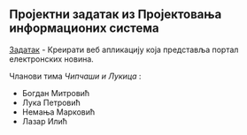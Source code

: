 ## Проjектни задатак из Проjектовања информационих система

[Задатак](./поставка.pdf) - Креирати веб апликациjу коjа представља портал електронских новина.

Чланови тима *Чипчаши и Лукица* :
* Богдан Митровић
* Лука Петровић
* Немања Марковић
* Лазар Илић